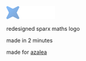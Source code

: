 <img src="https://github.com/moreblahajcoding/badlymadesparxmathslogos/blob/main/sparx_default.png?raw=true" alt="image" width="128" height="auto">


redesigned sparx maths logo

made in 2 minutes

made for [azalea](https://github.com/acquitelol/azalea)

